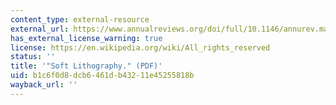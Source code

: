 ```yaml
---
content_type: external-resource
external_url: https://www.annualreviews.org/doi/full/10.1146/annurev.matsci.28.1.153
has_external_license_warning: true
license: https://en.wikipedia.org/wiki/All_rights_reserved
status: ''
title: '"Soft Lithography." (PDF)'
uid: b1c6f0d8-dcb6-461d-b432-11e45255818b
wayback_url: ''
---
```

